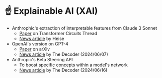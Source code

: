 # ☝️ Explainable AI (XAI)

- Anthrophic's extraction of interpretable features from Claude 3 Sonnet
  - [Paper](https://transformer-circuits.pub/2024/scaling-monosemanticity/index.html) on Transformer Circuits Thread
  - [News article](https://www.heise.de/news/Anthropic-bietet-kleinen-Einblick-in-das-Innere-eines-grossen-KI-Modells-9730919.html) by Heise
- OpenAI's version on GPT-4
  - [Paper](https://doi.org/10.48550/arXiv.2406.04093) on arXiv
  - [News article](https://the-decoder.de/wie-denkt-gpt-4-openai-durchleutet-ki-modell-mit-neuer-methode/) by The Decoder (2024/06/07)
- Anthropic's Beta Steering API
  - To boost specific concepts within a model's network
  - [News article](https://the-decoder.de/anthropic-testet-neue-beta-steering-api-neue-steuerungsmoeglichkeiten-fuer-llms/) by The Decoder (2024/06/16)
